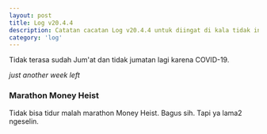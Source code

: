 ```yaml
---
layout: post
title: Log v20.4.4
description: Catatan cacatan Log v20.4.4 untuk diingat di kala tidak ingat sekaligus sengaja tidak ingat agar kembali mengingat.
category: 'log'
---
```


Tidak terasa sudah Jum'at dan tidak jumatan lagi karena COVID-19.

*just another week left*


### Marathon Money Heist

Tidak bisa tidur malah marathon Money Heist. Bagus sih. Tapi ya lama2 ngeselin.
